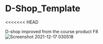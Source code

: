 # D-Shop_Template
<<<<<<< HEAD

D-shop improved from the course product F8
![Screenshot 2021-12-17 030518](https://user-images.githubusercontent.com/55520583/146441635-005a18a8-4c85-4142-915c-560528dcf3d3.png)


